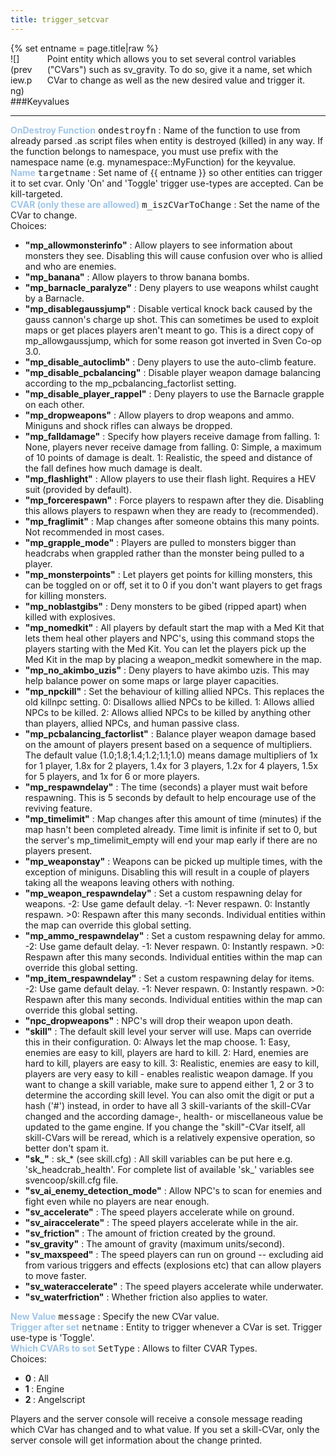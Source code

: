```yaml
---
title: trigger_setcvar
---
```

<div>{% set entname = page.title|raw %}</div>
<div class="container previewimg">
<div class="columns">
<div class="imagepadding column col-auto" markdown="1">![](preview.png)</div>
<div class="column entityentry" markdown="1">Point entity which allows you to set several control variables ("CVars") such as sv_gravity. To do so, give it a name, set which CVar to change as well as the new desired value and trigger it.</div>
</div>
</div>
###Keyvalues
<hr>
<div class="entityentry" markdown="1">
<span style="color:#9fc5e8;"><b>OnDestroy Function</b></span> <kbd  class="tooltip" data-tooltip="string">ondestroyfn</kbd> :
Name of the function to use from already parsed .as script files when entity is destroyed (killed) in any way. If the function belongs to namespace, you must use prefix with the namespace name (e.g. mynamespace::MyFunction) for the keyvalue.
</div>
<div class="entityentry" markdown="1">
<span style="color:#9fc5e8;"><b>Name</b></span> <kbd  class="tooltip" data-tooltip="target_source">targetname</kbd> :
Set name of {{ entname }} so other entities can trigger it to set cvar. Only 'On' and 'Toggle' trigger use-types are accepted. Can be kill-targeted.
</div>
<div class="entityentry" markdown="1">
<span style="color:#9fc5e8;"><b>CVAR (only these are allowed)</b></span> <kbd  class="tooltip" data-tooltip="choices">m_iszCVarToChange</kbd> :
Set the name of the CVar to change.
<div class="accordion">
<input type="checkbox" id="accordion-1" name="accordion-checkbox" hidden>
<label class="accordion-header" for="accordion-1">
<i class="icon icon-arrow-right mr-1"></i>
Choices:
</label>
<div class="accordion-body">
<ul>
<li><b>"mp_allowmonsterinfo"</b>  : Allow players to see information about monsters they see. Disabling this will cause confusion over who is allied and who are enemies.</li>
<li><b>"mp_banana"</b>  : Allow players to throw banana bombs.</li>
<li><b>"mp_barnacle_paralyze"</b>  : Deny players to use weapons whilst caught by a Barnacle.</li>
<li><b>"mp_disablegaussjump"</b>  : Disable vertical knock back caused by the gauss cannon's charge up shot. This can sometimes be used to exploit maps or get places players aren't meant to go. This is a direct copy of mp_allowgaussjump, which for some reason got inverted in Sven Co-op 3.0.</li>
<li><b>"mp_disable_autoclimb"</b>  : Deny players to use the auto-climb feature.</li>
<li><b>"mp_disable_pcbalancing"</b>  : Disable player weapon damage balancing according to the mp_pcbalancing_factorlist setting.</li>
<li><b>"mp_disable_player_rappel"</b>  : Deny players to use the Barnacle grapple on each other.</li>
<li><b>"mp_dropweapons"</b>  : Allow players to drop weapons and ammo. Miniguns and shock rifles can always be dropped.</li>
<li><b>"mp_falldamage"</b>  : Specify how players receive damage from falling. 1: None, players never receive damage from falling. 0: Simple, a maximum of 10 points of damage is dealt. 1: Realistic, the speed and distance of the fall defines how much damage is dealt.</li>
<li><b>"mp_flashlight"</b>  : Allow players to use their flash light. Requires a HEV suit (provided by default).</li>
<li><b>"mp_forcerespawn"</b>  : Force players to respawn after they die. Disabling this allows players to respawn when they are ready to (recommended).</li>
<li><b>"mp_fraglimit"</b>  : Map changes after someone obtains this many points. Not recommended in most cases.</li>
<li><b>"mp_grapple_mode"</b>  : Players are pulled to monsters bigger than headcrabs when grappled rather than the monster being pulled to a player.</li>
<li><b>"mp_monsterpoints"</b>  : Let players get points for killing monsters, this can be toggled on or off, set it to 0 if you don't want players to get frags for killing monsters.</li>
<li><b>"mp_noblastgibs"</b>  : Deny monsters to be gibed (ripped apart) when killed with explosives.</li>
<li><b>"mp_nomedkit"</b>  : All players by default start the map with a Med Kit that lets them heal other players and NPC's, using this command stops the players starting with the Med Kit. You can let the players pick up the Med Kit in the map by placing a weapon_medkit somewhere in the map.</li>
<li><b>"mp_no_akimbo_uzis"</b>  : Deny players to have akimbo uzis. This may help balance power on some maps or large player capacities.</li>
<li><b>"mp_npckill"</b>  : Set the behaviour of killing allied NPCs. This replaces the old killnpc setting. 0: Disallows allied NPCs to be killed. 1: Allows allied NPCs to be killed. 2: Allows allied NPCs to be killed by anything other than players, allied NPCs, and human passive class.</li>
<li><b>"mp_pcbalancing_factorlist"</b>  : Balance player weapon damage based on the amount of players present based on a sequence of multipliers. The default value (1.0;1.8;1.4;1.2;1.1;1.0) means damage multipliers of 1x for 1 player, 1.8x for 2 players, 1.4x for 3 players, 1.2x for 4 players, 1.5x for 5 players, and 1x for 6 or more players.</li>
<li><b>"mp_respawndelay"</b>  : The time (seconds) a player must wait before respawning. This is 5 seconds by default to help encourage use of the reviving feature.</li>
<li><b>"mp_timelimit"</b>  : Map changes after this amount of time (minutes) if the map hasn't been completed already. Time limit is infinite if set to 0, but the server's mp_timelimit_empty will end your map early if there are no players present.</li>
<li><b>"mp_weaponstay"</b>  : Weapons can be picked up multiple times, with the exception of miniguns. Disabling this will result in a couple of players taking all the weapons leaving others with nothing.</li>
<li><b>"mp_weapon_respawndelay"</b>  : Set a custom respawning delay for weapons. -2: Use game default delay. -1: Never respawn. 0: Instantly respawn. >0: Respawn after this many seconds. Individual entities within the map can override this global setting.</li>
<li><b>"mp_ammo_respawndelay"</b>  : Set a custom respawning delay for ammo. -2: Use game default delay. -1: Never respawn. 0: Instantly respawn. >0: Respawn after this many seconds. Individual entities within the map can override this global setting.</li>
<li><b>"mp_item_respawndelay"</b>  : Set a custom respawning delay for items. -2: Use game default delay. -1: Never respawn. 0: Instantly respawn. >0: Respawn after this many seconds. Individual entities within the map can override this global setting.</li>
<li><b>"npc_dropweapons"</b>  : NPC's will drop their weapon upon death.</li>
<li><b>"skill"</b>  : The default skill level your server will use. Maps can override this in their configuration. 0: Always let the map choose. 1: Easy, enemies are easy to kill, players are hard to kill. 2: Hard, enemies are hard to kill, players are easy to kill. 3: Realistic, enemies are easy to kill, players are very easy to kill - enables realistic weapon damage. If you want to change a skill variable, make sure to append either 1, 2 or 3 to determine the according skill level. You can also omit the digit or put a hash ('#') instead, in order to have all 3 skill-variants of the skill-CVar changed and the according damage-, health- or miscellaneous value be updated to the game engine. If you change the "skill"-CVar itself, all skill-CVars will be reread, which is a relatively expensive operation, so better don't spam it.</li>
<li><b>"sk_"</b> : sk_* (see skill.cfg) : All skill variables can be put here e.g. 'sk_headcrab_health'. For complete list of available 'sk_' variables see svencoop/skill.cfg file.</li>
<li><b>"sv_ai_enemy_detection_mode"</b>  : Allow NPC's to scan for enemies and fight even while no players are near enough.</li>
<li><b>"sv_accelerate"</b>  : The speed players accelerate while on ground.</li>
<li><b>"sv_airaccelerate"</b>  : The speed players accelerate while in the air.</li>
<li><b>"sv_friction"</b>  : The amount of friction created by the ground.</li>
<li><b>"sv_gravity"</b>  : The amount of gravity (maximum units/second).</li>
<li><b>"sv_maxspeed"</b>  : The speed players can run on ground -- excluding aid from various triggers and effects (explosions etc) that can allow players to move faster.</li>
<li><b>"sv_wateraccelerate"</b>  : The speed players accelerate while underwater.</li>
<li><b>"sv_waterfriction"</b>  : Whether friction also applies to water.</li>
</ul>
</div>
</div>
</div>
<div class="entityentry" markdown="1">
<span style="color:#9fc5e8;"><b>New Value</b></span> <kbd  class="tooltip" data-tooltip="string">message</kbd> :
Specify the new CVar value.
</div>
<div class="entityentry" markdown="1">
<span style="color:#9fc5e8;"><b>Trigger after set</b></span> <kbd  class="tooltip" data-tooltip="target_destination">netname</kbd> :
Entity to trigger whenever a CVar is set. Trigger use-type is 'Toggle'.
</div>
<div class="entityentry" markdown="1">
<span style="color:#9fc5e8;"><b>Which CVARs to set</b></span> <kbd  class="tooltip" data-tooltip="choices">SetType</kbd> :
Allows to filter CVAR Types.
<div class="accordion">
<input type="checkbox" id="accordion-2" name="accordion-checkbox" hidden>
<label class="accordion-header" for="accordion-2">
<i class="icon icon-arrow-right mr-1"></i>
Choices:
</label>
<div class="accordion-body">
<ul>
<li><b>0 </b> : All</li>
<li><b>1 </b> : Engine</li>
<li><b>2 </b> : Angelscript</li>
</ul>
</div>
</div>
</div>
<div class="notices blue" markdown="1">Players and the server console will receive a console message reading which CVar has changed and to what value. If you set a skill-CVar, only the server console will get information about the change printed.</div>
